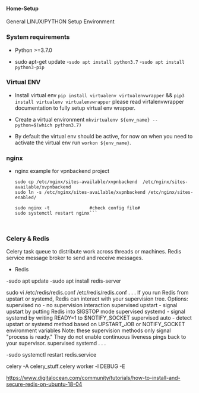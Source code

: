 
#### Home-Setup
General LINUX/PYTHON Setup Environment

### System requirements ###

* Python >=3.7.0

- sudo apt-get update
-`sudo apt install python3.7`
-`sudo apt install python3-pip`

### Virtual ENV ###

* Install virtual env `pip install virtualenv virtualenvwrapper` && `pip3 install virtualenv virtualenvwrapper` please read virtalenvwrapper documentation to fully setup virtual env wrapper.

* Create a virtual environment `mkvirtualenv ${env_name} --python=$(which python3.7)`

* By default the virtual env should be active, for now on when you need to activate the virtual env run `workon ${env_name}`.

### nginx  ###

* nginx example for vpnbackend project

    ```
    sudo cp /etc/nginx/sites-available/xvpnbackend  /etc/nginx/sites-available/xvpnbackend
    sudo ln -s /etc/nginx/sites-available/xvpnbackend /etc/nginx/sites-enabled/
    
    sudo nginx -t               #check config file#
    sudo systemctl restart nginx```
    
    

### Celery & Redis  ###

 Celery task queue to distribute work across threads or machines.
 Redis service message broker to send and receive messages.
* Redis 

-sudo apt update
-sudo apt install redis-server

sudo vi /etc/redis/redis.conf
/etc/redis/redis.conf
. . .
 If you run Redis from upstart or systemd, Redis can interact with your
 supervision tree. Options:
   supervised no      - no supervision interaction
   supervised upstart - signal upstart by putting Redis into SIGSTOP mode
   supervised systemd - signal systemd by writing READY=1 to $NOTIFY_SOCKET
   supervised auto    - detect upstart or systemd method based on
                        UPSTART_JOB or NOTIFY_SOCKET environment variables
 Note: these supervision methods only signal "process is ready."
       They do not enable continuous liveness pings back to your supervisor.
supervised systemd
. . .

-sudo systemctl restart redis.service

celery -A celery_stuff.celery worker -l DEBUG -E

https://www.digitalocean.com/community/tutorials/how-to-install-and-secure-redis-on-ubuntu-18-04





